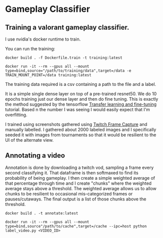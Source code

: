 # Gameplay Classifier

## Training a valorant gameplay classifier.

I use nvidia's docker runtime to train.

You can run the training:
```
docker build . -f Dockerfile.train -t training:latest

docker run -it --rm --gpus all --mount type=bind,source="/path/to/training/data",target=/data -e TRAIN_MOUNT_POINT=/data training:latest
```

The training data required is a csv containing a path to the file and a label.

It is a simple single dense layer on top of a pre-trained resnet50.  We do 10 epochs training just our dense
layer and then do fine tuning.  This is exactly the method suggested by the tensorflow [Transfer learning and fine-tuning](https://www.tensorflow.org/tutorials/images/transfer_learning) tutorial.  Based n the number I was seeing I would easily expect that I'm overfitting.

I trained using screenshots gathered using [Twitch Frame Capture](https://github.com/cconger/tw-fc) and manually labelled.  I gathered about 2000 labeled images and I specifically seeded it with images from tournaments so that it would be resilient to the UI of the alternate view.

## Annotating a video

Annotation is done by downloading a twitch vod, sampling a frame every second classifying it.  That dataframe is then softmaxed to find its probability of being gameplay.  I then create a simple weighted average of that percentage through time and I create "chunks" where the weighted average stays above a threshold.  The weighted average allows us to allow chunks to be resilient to occasional mis-categorized frames or pauses/cutaways.  The final output is a list of those chunks above the threshold.

```
docker build . -t annotate:latest

docker run -it --rm --gpus all --mount type=bind,source"/path/to/cache",target=/cache --ipc=host python label_video.py <VIDEO_ID>
```
